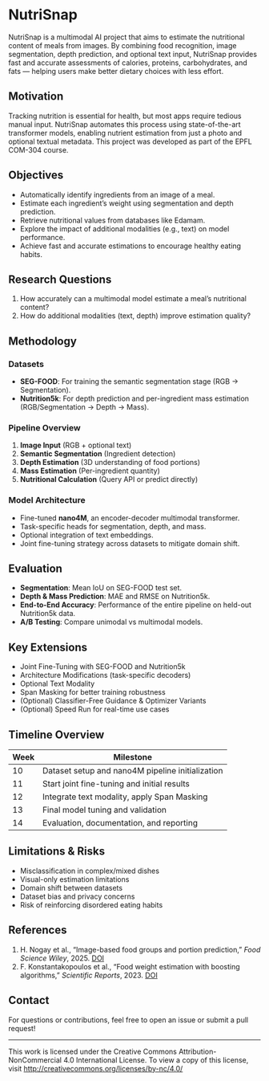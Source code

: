 # NutriSnap

NutriSnap is a multimodal AI project that aims to estimate the nutritional content of meals from images. By combining food recognition, image segmentation, depth prediction, and optional text input, NutriSnap provides fast and accurate assessments of calories, proteins, carbohydrates, and fats — helping users make better dietary choices with less effort.

## Motivation

Tracking nutrition is essential for health, but most apps require tedious manual input. NutriSnap automates this process using state-of-the-art transformer models, enabling nutrient estimation from just a photo and optional textual metadata. This project was developed as part of the EPFL COM-304 course.

## Objectives

- Automatically identify ingredients from an image of a meal.
- Estimate each ingredient’s weight using segmentation and depth prediction.
- Retrieve nutritional values from databases like Edamam.
- Explore the impact of additional modalities (e.g., text) on model performance.
- Achieve fast and accurate estimations to encourage healthy eating habits.

## Research Questions

1. How accurately can a multimodal model estimate a meal’s nutritional content?
2. How do additional modalities (text, depth) improve estimation quality?

## Methodology

### Datasets
- **SEG-FOOD**: For training the semantic segmentation stage (RGB → Segmentation).
- **Nutrition5k**: For depth prediction and per-ingredient mass estimation (RGB/Segmentation → Depth → Mass).

### Pipeline Overview
1. **Image Input** (RGB + optional text)
2. **Semantic Segmentation** (Ingredient detection)
3. **Depth Estimation** (3D understanding of food portions)
4. **Mass Estimation** (Per-ingredient quantity)
5. **Nutritional Calculation** (Query API or predict directly)

### Model Architecture
- Fine-tuned **nano4M**, an encoder-decoder multimodal transformer.
- Task-specific heads for segmentation, depth, and mass.
- Optional integration of text embeddings.
- Joint fine-tuning strategy across datasets to mitigate domain shift.

## Evaluation

- **Segmentation**: Mean IoU on SEG-FOOD test set.
- **Depth & Mass Prediction**: MAE and RMSE on Nutrition5k.
- **End-to-End Accuracy**: Performance of the entire pipeline on held-out Nutrition5k data.
- **A/B Testing**: Compare unimodal vs multimodal models.

## Key Extensions

- Joint Fine-Tuning with SEG-FOOD and Nutrition5k
- Architecture Modifications (task-specific decoders)
- Optional Text Modality
- Span Masking for better training robustness
- (Optional) Classifier-Free Guidance & Optimizer Variants
- (Optional) Speed Run for real-time use cases

## Timeline Overview

| Week | Milestone |
|------|-----------|
| 10   | Dataset setup and nano4M pipeline initialization |
| 11   | Start joint fine-tuning and initial results |
| 12   | Integrate text modality, apply Span Masking |
| 13   | Final model tuning and validation |
| 14   | Evaluation, documentation, and reporting |

## Limitations & Risks

- Misclassification in complex/mixed dishes
- Visual-only estimation limitations
- Domain shift between datasets
- Dataset bias and privacy concerns
- Risk of reinforcing disordered eating habits

## References

1. H. Nogay et al., “Image-based food groups and portion prediction,” *Food Science Wiley*, 2025. [DOI](https://ift.onlinelibrary.wiley.com/doi/10.1111/1750-3841.70116)
2. F. Konstantakopoulos et al., “Food weight estimation with boosting algorithms,” *Scientific Reports*, 2023. [DOI](https://doi.org/10.1038/s41598-023-47885-0)

## Contact

For questions or contributions, feel free to open an issue or submit a pull request!

---

This work is licensed under the Creative Commons Attribution-NonCommercial 4.0 International License. To view a copy of this license, visit http://creativecommons.org/licenses/by-nc/4.0/
